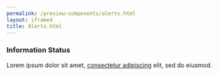 ```yaml
--- 
permalink: /preview-components/alerts.html
layout: iframed 
title: Alerts.html
---
```







<div class="alert alert-info" >
  <div class="alert-body"><h3 class="alert-heading">Information Status</h3><p class="alert-text">Lorem ipsum dolor sit amet, <a href="javascript:void(0);">consectetur adipiscing</a> elit, sed do eiusmod.</p>
  </div>
</div>




